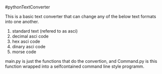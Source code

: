 
#pythonTextConverter

This is a basic text converter that can change any of the below text formats into one another.

1. standard text (refered to as asci)
2. decimal asci code
3. hex asci code
4. dinary asci code
5. morse code

main.py is just the functions that do the convertion, and Command.py is this function wrapped into a selfcontained command line style programm.
